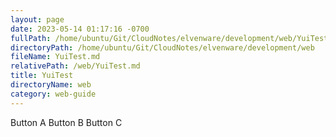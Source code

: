 ```yaml
---
layout: page
date: 2023-05-14 01:17:16 -0700
fullPath: /home/ubuntu/Git/CloudNotes/elvenware/development/web/YuiTest.md
directoryPath: /home/ubuntu/Git/CloudNotes/elvenware/development/web
fileName: YuiTest.md
relativePath: /web/YuiTest.md
title: YuiTest
directoryName: web
category: web-guide
---
```


Button A
Button B
Button C
